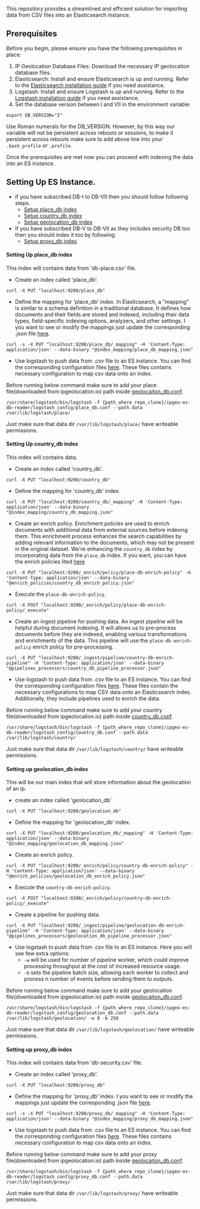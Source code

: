 This repository provides a streamlined and efficient solution for importing data from CSV files into an Elasticsearch instance.

## Prerequisites

Before you begin, please ensure you have the following prerequisites in place:

1) IP Geolocation Database Files: Download the necessary IP geolocation database files.
2) Elasticsearch: Install and ensure Elasticsearch is up and running. Refer to the [Elasticsearch installation guide](https://www.elastic.co/guide/en/elasticsearch/reference/current/install-elasticsearch.html) if you need assistance.
3) Logstash: Install and ensure Logstash is up and running. Refer to the [Logstash installation guide](https://www.elastic.co/guide/en/logstash/current/installing-logstash.html) if you need assistance.
4) Set the database version between I and VII in the environment variable:
```
export DB_VERSION="I"
```
Use Roman numerals for the DB_VERSION. However, by this way our variable will not be persistent across reboots or sessions, to make it persistent across reboots make sure to add above line into your `.bash_profile` or `.profile`. 

Once the prerequisites are met now you can proceed with indexing the data into an ES instance.

## Setting Up ES Instance.
- if you have subscribed DB-I to DB-VII then you should follow following steps.
    - [Setup place_db index](#setting-up-place_db-index)
    - [Setup country_db index](#setting-up-country_db-index)
    - [Setup geolocation_db index](#setting-up-geolocation_db-index)
- If you have subscribed DB-V to DB-VII as they includes security DB too then you should index it too by following:
    - [Setup proxy_db index](#)

#### Setting Up place_db index
This index will contains data from 'db-place.csv' file.
- Create an index called 'place_db'.
```
curl -X PUT "localhost:9200/place_db"
```

- Define the mapping for 'place_db' index. In Elasticsearch, a "mapping" is similar to a schema definition in a traditional database. It defines how documents and their fields are stored and indexed, including their data types, field-specific indexing options, analyzers, and other settings. I you want to see or modify the mappings just update the corresponding .json file [here](/index_mapping/).
```
curl -s -X PUT "localhost:9200/place_db/_mapping" -H 'Content-Type: application/json' --data-binary "@index_mapping/place_db_mapping.json"
```

- Use logstash to push data from .csv file to an ES instance. You can find the corresponding configuration files [here](/logstash_config/). These files contains necessary configuration to map csv data onto an index.

Before running below command make sure to add your place file(downloaded from ipgeolocation.io) path inside [geolocaiton_db.conf](/logstash_config/place_db.conf).


```
/usr/share/logstash/bin/logstash -f {path_where_repo_clone}/ipgeo-es-db-reader/logstash_config/place_db.conf --path.data /var/lib/logstash/place/
```

Just make sure that data dir `/var/lib/logstash/place/` have writeable permissions.

#### Setting Up country_db index
This index will contains data.

- Create an index called 'country_db'.
```
curl -X PUT "localhost:9200/country_db"
```

- Define the mapping for 'country_db' index.
```
curl -X PUT "localhost:9200/country_db/_mapping" -H 'Content-Type: application/json' --data-binary "@index_mapping/country_db_mapping.json"
```

- Create an enrich policy. Enrichment policies are used to enrich documents with additional data from external sources before indexing them. This enrichment process enhances the search capabilities by adding relevant information to the documents, which may not be present in the original dataset. We're enhancing the `country_db` index by incorporating data from the `place_db` index.
If you want, you can have the enrich policies lited [here](/enrich_policies/)
```
curl -X PUT "localhost:9200/_enrich/policy/place-db-enrich-policy" -H 'Content-Type: application/json' --data-binary "@enrich_policies/country_db_enrich_policy.json"
```

- Execute the `place-db-enrich-policy`.
```
curl -X POST "localhost:9200/_enrich/policy/place-db-enrich-policy/_execute"
```

- Create an ingest pipeline for pushing data. An ingest pipeline will be helpful during document indexing. It will allows us to pre-process documents before they are indexed, enabling various transformations and enrichments of the data. This pipeline will use the `place-db-enrich-policy` enrich policy for pre-processing.
```
curl -X PUT "localhost:9200/_ingest/pipeline/country-db-enrich-pipeline" -H 'Content-Type: application/json' --data-binary "@pipelines_processors/country_db_pipeline_processor.json"
```

- Use logstash to push data from .csv file to an ES instance. You can find the corresponding configuration files [here](/logstash_config/). These files contain the necessary configurations to map CSV data onto an Elasticsearch index. Additionally, they include pipelines used to enrich the data.

Before running below command make sure to add your country file(downloaded from ipgeolocation.io) path inside [country_db.conf](/logstash_config/country_db.conf).


```
/usr/share/logstash/bin/logstash -f {path_where_repo_clone}/ipgeo-es-db-reader/logstash_config/country_db.conf --path.data /var/lib/logstash/country/
```
Just make sure that data dir `/var/lib/logstash/country/` have writeable permissions.

#### Setting up geolocation_db index
This will be our main index that will store information about the geolocation of an ip.

- create an index called 'geolocation_db'
```
curl -X PUT "localhost:9200/geolocation_db"
```

- Define the mapping for 'geolocation_db' index.
```
curl -X PUT "localhost:9200/geolocation_db/_mapping" -H 'Content-Type: application/json' --data-binary "@index_mapping/geolocation_db_mapping.json"
```

- Create an enrich policy.
```
curl -X PUT "localhost:9200/_enrich/policy/country-db-enrich-policy" -H 'Content-Type: application/json' --data-binary "@enrich_policies/geolocation_db_enrich_policy.json"
```

- Execute the `country-db-enrich-policy`.
```
curl -X POST "localhost:9200/_enrich/policy/country-db-enrich-policy/_execute"
```

- Create a pipeline for pushing data.
```
curl -X PUT "localhost:9200/_ingest/pipeline/geolocation-db-enrich-pipeline" -H 'Content-Type: application/json' --data-binary "@pipelines_processors/geolocation_db_pipeline_processor.json"
```

- Use logstash to push data from .csv file to an ES instance. Here you will see few extra options:
    - `-w` will be used for number of pipeline worker, which could improve processing throughput at the cost of increased resource usage.
    - `-b` sets the pipeline batch size, allowing each worker to collect and process n number of events before sending them to outputs.

Before running below command make sure to add your geolocation file(downloaded from ipgeolocation.io) path inside [geolocaiton_db.conf](/logstash_config/geolocation_db.conf).
```
/usr/share/logstash/bin/logstash -f {path_where_repo_clone}/ipgeo-es-db-reader/logstash_config/geolocation_db.conf --path.data /var/lib/logstash/geolocation/ -w 8 -b 250
```
Just make sure that data dir `/var/lib/logstash/geolocation/` have writeable permissions.


#### Setting up proxy_db index
This index will contains data from 'db-security.csv' file.
- Create an index called 'proxy_db'.
```
curl -X PUT "localhost:9200/proxy_db"
```

- Define the mapping for 'proxy_db' index. I you want to see or modify the mappings just update the corresponding .json file [here](/index_mapping/).
```
curl -s -X PUT "localhost:9200/proxy_db/_mapping" -H 'Content-Type: application/json' --data-binary "@index_mapping/proxy_db_mapping.json"
```

- Use logstash to push data from .csv file to an ES instance. You can find the corresponding configuration files [here](/logstash_config/). These files contains necessary configuration to map csv data onto an index.

Before running below command make sure to add your proxy file(downloaded from ipgeolocation.io) path inside [geolocaiton_db.conf](/logstash_config/place_db.conf).


```
/usr/share/logstash/bin/logstash -f {path_where_repo_clone}/ipgeo-es-db-reader/logstash_config/proxy_db.conf --path.data /var/lib/logstash/proxy/
```

Just make sure that data dir `/var/lib/logstash/proxy/` have writeable permissions.

